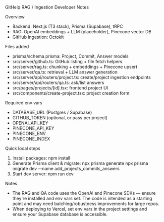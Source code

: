 GitHelp RAG / Ingestion Developer Notes

Overview
- Backend: Next.js (T3 stack), Prisma (Supabase), tRPC
- RAG: OpenAI embeddings + LLM (placeholder), Pinecone vector DB
- GitHub ingestion: Octokit

Files added
- prisma/schema.prisma: Project, Commit, Answer models
- src/server/github.ts: GitHub listing + file fetch helpers
- src/server/rag.ts: chunking + embeddings + Pinecone upsert
- src/server/qa.ts: retrieval + LLM answer generation
- src/server/api/routers/project.ts: create/project ingestion endpoints
- src/server/api/routers/qa.ts: ask/list answers
- src/pages/projects/[id].tsx: frontend project UI
- src/components/create-project.tsx: project creation form

Required env vars
- DATABASE_URL (Postgres / Supabase)
- GITHUB_TOKEN (optional, or pass per project)
- OPENAI_API_KEY
- PINECONE_API_KEY
- PINECONE_ENV
- PINECONE_INDEX

Quick local steps
1. Install packages: npm install
2. Generate Prisma client & migrate:
   npx prisma generate
   npx prisma migrate dev --name add_projects_commits_answers
3. Start dev server:
   npm run dev

Notes
- The RAG and QA code uses the OpenAI and Pinecone SDKs — ensure they're installed and env vars set. The code is intended as a starting point and may need batching/robustness improvements for large repos.
- When deploying to Vercel, set env vars in the project settings and ensure your Supabase database is accessible.
